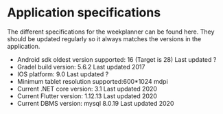 # Application specifications

The different specifications for the weekplanner can be found here. They should
be updated regularly so it always matches the versions in the application.


- Android sdk oldest version supported: 16 (Target is 28) Last updated ?
- Gradel build version: 5.6.2                             Last updated 2017
- IOS platform: 9.0                                       Last updated ?
- Minimum tablet resolution supported:600*1024 mdpi
- Current .NET core version: 3.1                          Last updated 2020
- Current Flutter version: 1.12.13                        Last updated 2020
- Current DBMS version: mysql 8.0.19                      Last updated 2020
